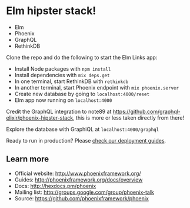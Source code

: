 # Elm hipster stack!
* Elm
* Phoenix
* GraphQL
* RethinkDB


Clone the repo and do the following to start the Elm Links app:

  * Install Node packages with `npm install`
  * Install dependencies with `mix deps.get`
  * In one terminal, start RethinkDB with `rethinkdb`
  * In another terminal, start Phoenix endpoint with `mix phoenix.server`
  * Create new database by going to `localhost:4000/reset`
  * Elm app now running on `localhost:4000`

Credit the GraphQL integration to note89 at https://github.com/graphql-elixir/phoenix-hipster-stack, this is more or less taken directly from there!

Explore the database with GraphiQL at `localhost:4000/graphql`


Ready to run in production? Please [check our deployment guides](http://www.phoenixframework.org/docs/deployment).

## Learn more

  * Official website: http://www.phoenixframework.org/
  * Guides: http://phoenixframework.org/docs/overview
  * Docs: http://hexdocs.pm/phoenix
  * Mailing list: http://groups.google.com/group/phoenix-talk
  * Source: https://github.com/phoenixframework/phoenix
